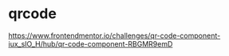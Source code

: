 # qrcode
https://www.frontendmentor.io/challenges/qr-code-component-iux_sIO_H/hub/qr-code-component-RBGMR9emD
